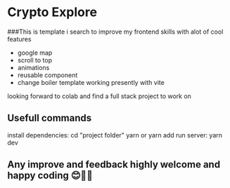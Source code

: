 # Crypto Explore
###This is template i search to improve my frontend skills with alot of cool features
- google map 
- scroll to top
- animations
- reusable component
- change boiler template working presently with vite

looking forward to colab and find a full stack project to work on

## Usefull commands
 install dependencies:
 cd "project folder"
 yarn or yarn add
 run server:
 yarn dev
 
## Any improve and feedback highly welcome and happy coding  😊🎉🥳
